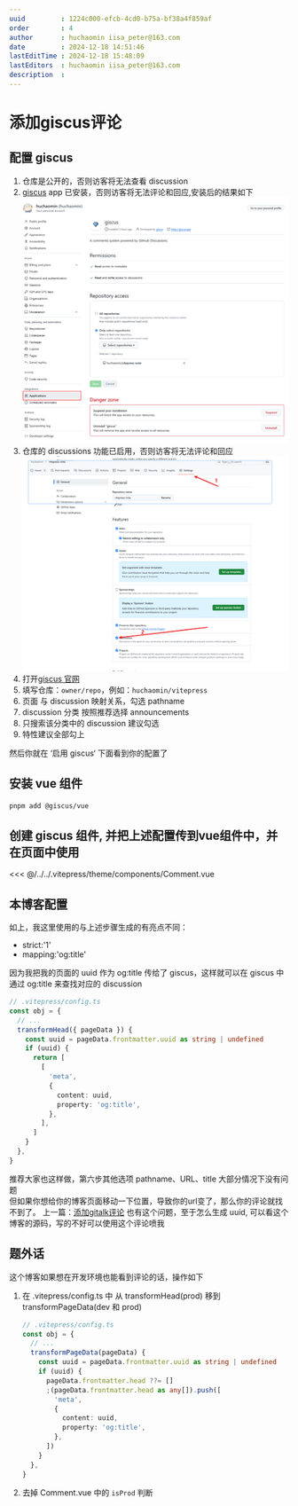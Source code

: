 ```yaml
---
uuid         : 1224c000-efcb-4cd0-b75a-bf38a4f859af
order        : 4
author       : huchaomin iisa_peter@163.com
date         : 2024-12-18 14:51:46
lastEditTime : 2024-12-18 15:48:09
lastEditors  : huchaomin iisa_peter@163.com
description  :
---
```


# 添加giscus评论

## 配置 giscus

1. 仓库是公开的，否则访客将无法查看 discussion
2. [giscus](https://github.com/apps/giscus) app 已安装，否则访客将无法评论和回应,安装后的结果如下
  ![giscus安装结果](./giscus安装结果.png)
3. 仓库的 discussions 功能已启用，否则访客将无法评论和回应
  ![discussions功能已启用](./discussions功能已启用.png)
4. 打开[giscus 官网](https://giscus.app/zh-CN)
5. 填写仓库：`owner/repo`，例如：`huchaomin/vitepress`
6. 页面 与 discussion 映射关系，勾选 pathname
7. discussion 分类 按照推荐选择 announcements
8. 只搜索该分类中的 discussion 建议勾选
9. 特性建议全部勾上

然后你就在 ‘启用 giscus‘ 下面看到你的配置了

## 安装 vue 组件

```bash
pnpm add @giscus/vue
```

## 创建 giscus 组件, 并把上述配置传到vue组件中，并在页面中使用

<<< @/../../.vitepress/theme/components/Comment.vue

## 本博客配置

如上，我这里使用的与上述步骤生成的有亮点不同：

- strict:'1'
- mapping:'og:title'

因为我把我的页面的 uuid 作为 og:title 传给了 giscus，这样就可以在 giscus 中通过 og:title 来查找对应的 discussion

```ts
// .vitepress/config.ts
const obj = {
  // ...
  transformHead({ pageData }) {
    const uuid = pageData.frontmatter.uuid as string | undefined
    if (uuid) {
      return [
        [
          'meta',
          {
            content: uuid,
            property: 'og:title',
          },
        ],
      ]
    }
  },
}
```

推荐大家也这样做，第六步其他选项 pathname、URL、title 大部分情况下没有问题<br>
但如果你想给你的博客页面移动一下位置，导致你的url变了，那么你的评论就找不到了。
上一篇：[添加gitalk评论](../添加gitalk评论/index.md) 也有这个问题，至于怎么生成 uuid, 可以看这个博客的源码，写的不好可以使用这个评论喷我

## 题外话

这个博客如果想在开发环境也能看到评论的话，操作如下

1. 在 .vitepress/config.ts 中 从 transformHead(prod) 移到 transformPageData(dev 和 prod)

    ```ts
    // .vitepress/config.ts
    const obj = {
      // ...
      transformPageData(pageData) {
        const uuid = pageData.frontmatter.uuid as string | undefined
        if (uuid) {
          pageData.frontmatter.head ??= []
          ;(pageData.frontmatter.head as any[]).push([
            'meta',
            {
              content: uuid,
              property: 'og:title',
            },
          ])
        }
      },
    }
    ```

2. 去掉 Comment.vue 中的 `isProd` 判断
